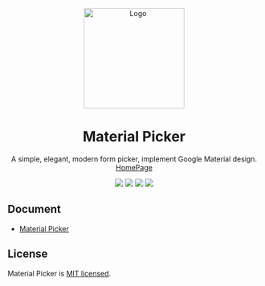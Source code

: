 <p align="center">
    <a href="http://aam0.top/Material-Picker/index/index.html#/">
        <img src="https://github.com/phenomLi/Material-Picker/blob/master/logo/WX20180318-001031.png" alt="Logo" height="200">
    </a>
</p>

<h1 align="center">Material Picker</h1>

<p align="center">
A simple, elegant, modern form picker, implement Google Material design.
<a href="http://aam0.top/Material-Picker/index/index.html#/" target="_blank">HomePage</a>
</p>

<p align="center">
  <img src="https://img.shields.io/badge/IE-10%2B-brightgreen.svg">
  <img src="https://img.shields.io/badge/firefox-28%2B-green.svg">
  <img src="https://img.shields.io/badge/chrome-21%2B-yellowgreen.svg">
  <img src="https://img.shields.io/badge/safari-6.1%2B-blue.svg">
</p>



## Document

- [Material Picker](http://aam0.top/Material-Picker/index/index.html#/)



## License

Material Picker is [MIT licensed](./LICENSE).

